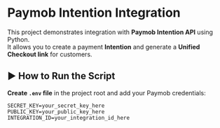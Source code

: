 # Paymob Intention Integration

This project demonstrates integration with **Paymob Intention API** using Python.  
It allows you to create a payment **Intention** and generate a **Unified Checkout link** for customers.

## ▶️ How to Run the Script

**Create `.env` file** in the project root and add your Paymob credentials:

   ```env
   SECRET_KEY=your_secret_key_here
   PUBLIC_KEY=your_public_key_here
   INTEGRATION_ID=your_integration_id_here

